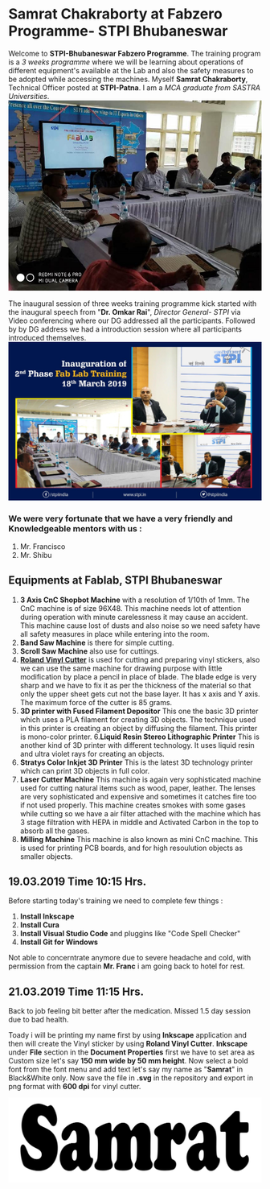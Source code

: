 # Samrat Chakraborty at Fabzero Programme- STPI Bhubaneswar
Welcome to **STPI-Bhubaneswar Fabzero Programme**. The training program is a _3 weeks programme_ where we will be learning about operations of different equipment's available at the Lab and also the safety measures to be adopted while accessing the machines. Myself **Samrat Chakraborty**, Technical Officer posted at **STPI-Patna**. I am a _MCA graduate from SASTRA Universities_.
![training image dated 18 March 2019](img/training18032019.jpg)

The inaugural session of three weeks training programme kick started with the inaugural speech from "**Dr. Omkar Rai**", _Director General- STPI_ via Video conferencing where our DG addressed all the participants. Followed by by DG address we had a introduction session where all participants introduced themselves.
![Inauguration Speech by DG-STPI](img/inaguration.jpg)
### We were very fortunate that we have a very friendly and Knowledgeable mentors with us :
1. Mr. Francisco 
2. Mr. Shibu
## Equipments at Fablab, STPI Bhubaneswar
1. **3 Axis CnC Shopbot Machine** with a resolution of 1/10th of 1mm. The CnC machine is of size 96X48. This machine needs lot of attention during operation with minute carelessness it may cause an accident. This machine cause lost of dusts and also noise so we need safety have all safety measures in place while entering into the room.
2. **Band Saw Machine** is there for simple cutting.
3. **Scroll Saw Machine** also use for cuttings.
4. [**Roland Vinyl Cutter**](vinylcutter.md) is used for cutting and preparing vinyl stickers, also we can use the same machine for drawing purpose with little modification by place a pencil in place of blade. The blade edge is very sharp and we have to fix it as per the thickness of the material so that only the upper sheet gets cut not the base layer. It has x axis and Y axis. The maximum force of the cutter is 85 grams.
5. **3D printer with Fused Filament Depositor** This one the basic 3D printer which uses a PLA filament for creating 3D objects. The technique used in this printer is creating an object by diffusing the filament. This printer is mono-color printer.
6.**Liquid Resin Stereo Lithographic Printer**  This is another kind of 3D printer with different technology. It uses liquid resin and ultra violet rays for creating an objects.
7. **Stratys Color Inkjet 3D Printer** This is the latest 3D technology printer which can print 3D objects in full color.
8. **Laser Cutter Machine** This machine is again very sophisticated machine used for cutting natural items such as wood, paper, leather. The lenses are very sophisticated and expensive and sometimes it catches fire too if not used properly. This machine creates smokes with some gases while cutting so we have a air filter attached with the machine which has 3 stage filtration with HEPA in middle and Activated Carbon in the top to absorb all the gases. 
9. **Milling Machine** This machine is also known as mini CnC machine. This is used for printing PCB boards, and for high resoulution objects as smaller objects.


## 19.03.2019 Time 10:15 Hrs.
Before starting today's training we need to complete few things :
1. **Install Inkscape**
2. **Install Cura**
3. **Install Visual Studio Code** and pluggins like "Code Spell Checker"
4. **Install Git for Windows**

Not able to concerntrate anymore due to severe headache and cold, with permission from the captain **Mr. Franc** i am going back to hotel for rest.

## 21.03.2019 Time 11:15 Hrs. 
Back to job feeling bit better after the medication. Missed 1.5 day session due to bad health.

Toady i will be printing my name first by using **Inkscape** application and then will create the Vinyl sticker by using **Roland Vinyl Cutter**.
**Inkscape** under **File** section in the **Document Properties** first we have to set area as Custom size let's say **150 mm wide by 50 mm height**. Now select a bold font from the font menu and add text let's say my name as "**Samrat**" in Black&White only. Now save the file in **.svg** in the repository and export in png format with **600 dpi** for vinyl cutter.

![Vinyl Sticker as Samrat](img/myname.png)
